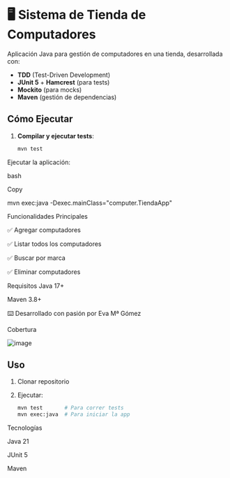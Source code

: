 # 🖥️ Sistema de Tienda de Computadores

Aplicación Java para gestión de computadores en una tienda, desarrollada con:
- **TDD** (Test-Driven Development)
- **JUnit 5** + **Hamcrest** (para tests)
- **Mockito** (para mocks)
- **Maven** (gestión de dependencias)


## Cómo Ejecutar

1. **Compilar y ejecutar tests**:
   ```bash
   mvn test
Ejecutar la aplicación:

bash

Copy

mvn exec:java -Dexec.mainClass="computer.TiendaApp"

Funcionalidades Principales

✅ Agregar computadores

✅ Listar todos los computadores

✅ Buscar por marca

✅ Eliminar computadores



Requisitos
Java 17+

Maven 3.8+

⌨️ Desarrollado con pasión por Eva Mª Gómez


Cobertura 

![image](https://github.com/user-attachments/assets/95802eef-5d9f-4ac1-b459-e15f41a71af3)


## Uso

1. Clonar repositorio
   
   
2. Ejecutar:

   
   ```bash
   mvn test       # Para correr tests
   mvn exec:java  # Para iniciar la app
   
Tecnologías

Java 21

JUnit 5

Maven

